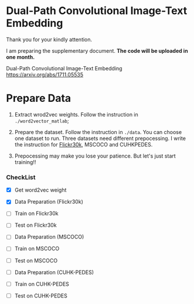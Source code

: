# Dual-Path Convolutional Image-Text Embedding

Thank you for your kindly attention. 

I am preparing the supplementary document. **The code will be uploaded in one month.**

Dual-Path Convolutional Image-Text Embedding    https://arxiv.org/abs/1711.05535

# Prepare Data
1. Extract wrod2vec weights. Follow the instruction in `./word2vector_matlab`;

2. Prepare the dataset. Follow the instruction in `./data`. You can choose one dataset to run.
Three datasets need different prepocessing. I write the instruction for [Flickr30k](), MSCOCO and CUHKPEDES.

3. Prepocessing may make you lose your patience. But let's just start training!!


### CheckList
- [x] Get word2vec weight

- [x] Data Preparation (Flickr30k)
- [ ] Train on Flickr30k
- [ ] Test on Flickr30k

- [ ] Data Preparation (MSCOCO)
- [ ] Train on MSCOCO
- [ ] Test on MSCOCO

- [ ] Data Preparation (CUHK-PEDES)
- [ ] Train on CUHK-PEDES
- [ ] Test on CUHK-PEDES
